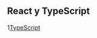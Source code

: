 ## React y TypeScript
1[TypeScript](https://static1.makeuseofimages.com/wordpress/wp-content/uploads/2023/04/react-js-and-vite-js-logo-on-night-sky-background.jpg)
